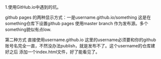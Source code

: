 1.使用GitHub.io中遇到的坑。

github pages 的两种显示方式：一是username.github.io/something 这是在something仓库下设置github pages 使用master branch 作为发布源。多个something貌似有点low.

第二种方式 直接使用username.github.io 这里的username必须要和你的github账号名完全一直，不然没办法publish，就是发布不了。这个username的仓库建好之后 添加一个index.html文件，好了能看见了。